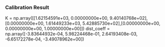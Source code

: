 ### Calibration Result
K = np.array([[1.62154591e+03, 0.00000000e+00, 9.40140768e+02],[0.00000000e+00, 1.61449233e+03, 5.42885730e+02],[0.00000000e+00, 0.00000000e+00, 1.00000000e+00]])
dist_coeff = np.array([-3.83644932e-04, 5.98224468e-01, 2.64193408e-03, -6.65172278e-04, -3.49078962e+00])
